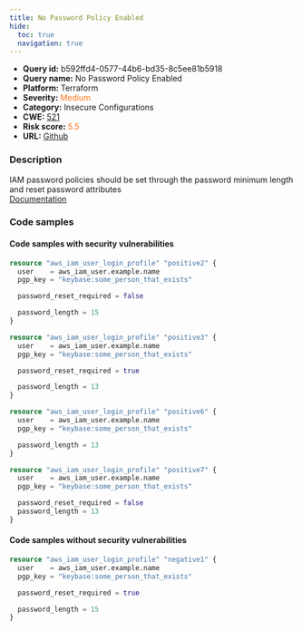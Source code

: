 ```yaml
---
title: No Password Policy Enabled
hide:
  toc: true
  navigation: true
---
```


<style>
  .highlight .hll {
    background-color: #ff171742;
  }
  .md-content {
    max-width: 1100px;
    margin: 0 auto;
  }
</style>

-   **Query id:** b592ffd4-0577-44b6-bd35-8c5ee81b5918
-   **Query name:** No Password Policy Enabled
-   **Platform:** Terraform
-   **Severity:** <span style="color:#ff7213">Medium</span>
-   **Category:** Insecure Configurations
-   **CWE:** <a href="https://cwe.mitre.org/data/definitions/521.html" onclick="newWindowOpenerSafe(event, 'https://cwe.mitre.org/data/definitions/521.html')">521</a>
-   **Risk score:** <span style="color:#ff7213">5.5</span>
-   **URL:** [Github](https://github.com/Checkmarx/kics/tree/master/assets/queries/terraform/aws/no_password_policy_enabled)

### Description
IAM password policies should be set through the password minimum length and reset password attributes<br>
[Documentation](https://registry.terraform.io/providers/hashicorp/aws/latest/docs/resources/iam_user_login_profile)

### Code samples
#### Code samples with security vulnerabilities
```tf title="Positive test num. 1 - tf file" hl_lines="5 16 23 30 31"
resource "aws_iam_user_login_profile" "positive2" {
  user    = aws_iam_user.example.name
  pgp_key = "keybase:some_person_that_exists"

  password_reset_required = false

  password_length = 15
}

resource "aws_iam_user_login_profile" "positive3" {
  user    = aws_iam_user.example.name
  pgp_key = "keybase:some_person_that_exists"

  password_reset_required = true

  password_length = 13
}

resource "aws_iam_user_login_profile" "positive6" {
  user    = aws_iam_user.example.name
  pgp_key = "keybase:some_person_that_exists"

  password_length = 13
}

resource "aws_iam_user_login_profile" "positive7" {
  user    = aws_iam_user.example.name
  pgp_key = "keybase:some_person_that_exists"

  password_reset_required = false
  password_length = 13
}

```


#### Code samples without security vulnerabilities
```tf title="Negative test num. 1 - tf file"
resource "aws_iam_user_login_profile" "negative1" {
  user    = aws_iam_user.example.name
  pgp_key = "keybase:some_person_that_exists"

  password_reset_required = true

  password_length = 15
}
```

